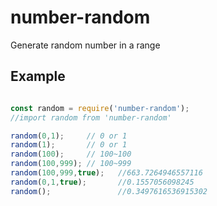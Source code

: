 # number-random

Generate random number in a range

## Example

```javascript

const random = require('number-random');
//import random from 'number-random'

random(0,1);     // 0 or 1
random(1);       // 0 or 1
random(100);     // 100~100
random(100,999); // 100~999
random(100,999,true);   //663.7264946557116
random(0,1,true);       //0.1557056098245
random();               //0.3497616536915302


```

